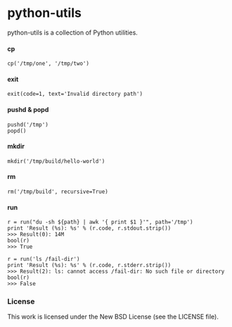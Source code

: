 python-utils
============

python-utils is a collection of Python utilities.

#### cp

    cp('/tmp/one', '/tmp/two')

#### exit

    exit(code=1, text='Invalid directory path')

#### pushd & popd

    pushd('/tmp')
    popd()

#### mkdir

    mkdir('/tmp/build/hello-world')

#### rm

    rm('/tmp/build', recursive=True)

#### run

    r = run("du -sh ${path} | awk '{ print $1 }'", path='/tmp')
    print 'Result (%s): %s' % (r.code, r.stdout.strip())
    >>> Result(0): 14M
    bool(r)
    >>> True

    r = run('ls /fail-dir')
    print 'Result (%s): %s' % (r.code, r.stderr.strip())
    >>> Result(2): ls: cannot access /fail-dir: No such file or directory
    bool(r)
    >>> False

### License

This work is licensed under the New BSD License (see the LICENSE file).
